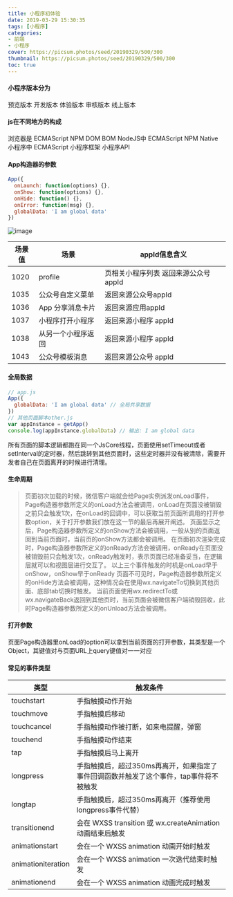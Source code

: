 ```yaml
---
title: 小程序初体验
date: 2019-03-29 15:30:35
tags: [小程序]
categories: 
- 前端
- 小程序
cover: https://picsum.photos/seed/20190329/500/300
thumbnail: https://picsum.photos/seed/20190329/500/300
toc: true
---
```

#### 小程序版本分为 
预览版本 开发版本 体验版本 审核版本 线上版本


#### js在不同地方的构成
浏览器是 ECMAScript NPM DOM BOM
NodeJS中 ECMAScript NPM Native
小程序中 ECMAScript 小程序框架 小程序API


#### App构造器的参数
```js
App({
  onLaunch: function(options) {},
  onShow: function(options) {},
  onHide: function() {},
  onError: function(msg) {},
  globalData: 'I am global data'
})
```


![image](C3E1CAB28658419DB22CBB686B380E11)

场景值	 | 场景 |appId信息含义
---|---|---
1020| profile|页相关小程序列表 返回来源公众号 appId
1035|公众号自定义菜单|返回来源公众号appId
1036| App 分享消息卡片 |	返回来源应用appId
1037|	小程序打开小程序|	返回来源小程序 appId
1038|	从另一个小程序返回|	返回来源小程序 appId
1043|	公众号模板消息|	返回来源公众号 appId

#### 全局数据
```js
// app.js
App({
  globalData: 'I am global data' // 全局共享数据
})
// 其他页面脚本other.js
var appInstance = getApp()
console.log(appInstance.globalData) // 输出: I am global data
```
所有页面的脚本逻辑都跑在同一个JsCore线程，页面使用setTimeout或者setInterval的定时器，然后跳转到其他页面时，这些定时器并没有被清除，需要开发者自己在页面离开的时候进行清理。


#### 生命周期
>页面初次加载的时候，微信客户端就会给Page实例派发onLoad事件，Page构造器参数所定义的onLoad方法会被调用，onLoad在页面没被销毁之前只会触发1次，在onLoad的回调中，可以获取当前页面所调用的打开参数option，关于打开参数我们放在这一节的最后再展开阐述。
页面显示之后，Page构造器参数所定义的onShow方法会被调用，一般从别的页面返回到当前页面时，当前页的onShow方法都会被调用。
在页面初次渲染完成时，Page构造器参数所定义的onReady方法会被调用，onReady在页面没被销毁前只会触发1次，onReady触发时，表示页面已经准备妥当，在逻辑层就可以和视图层进行交互了。
以上三个事件触发的时机是onLoad早于 onShow，onShow早于onReady
页面不可见时，Page构造器参数所定义的onHide方法会被调用，这种情况会在使用wx.navigateTo切换到其他页面、底部tab切换时触发。
当前页面使用wx.redirectTo或wx.navigateBack返回到其他页时，当前页面会被微信客户端销毁回收，此时Page构造器参数所定义的onUnload方法会被调用。


#### 打开参数
页面Page构造器里onLoad的option可以拿到当前页面的打开参数，其类型是一个Object，其键值对与页面URL上query键值对一一对应

####  常见的事件类型
类型|触发条件|
---|---
touchstart	|手指触摸动作开始
touchmove	|手指触摸后移动
touchcancel	|手指触摸动作被打断，如来电提醒，弹窗
touchend	|手指触摸动作结束
tap	|手指触摸后马上离开
longpress	|手指触摸后，超过350ms再离开，如果指定了事件回调函数并触发了这个事件，tap事件将不被触发
longtap	|手指触摸后，超过350ms再离开（推荐使用longpress事件代替）
transitionend	|会在 WXSS transition 或 wx.createAnimation 动画结束后触发
animationstart	|会在一个 WXSS animation 动画开始时触发
animationiteration	|会在一个 WXSS animation 一次迭代结束时触发
animationend	|会在一个 WXSS animation 动画完成时触发


